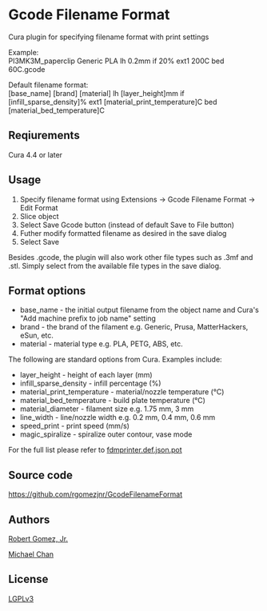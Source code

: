 # Gcode Filename Format

Cura plugin for specifying filename format with print settings

Example:  
PI3MK3M_paperclip Generic PLA lh 0.2mm if 20% ext1 200C bed 60C.gcode

Default filename format:  
[base_name] [brand] [material] lh [layer_height]mm if [infill_sparse_density]% ext1 [material_print_temperature]C bed [material_bed_temperature]C

## Reqiurements
Cura 4.4 or later

## Usage
1. Specify filename format using Extensions -> Gcode Filename Format -> Edit Format
2. Slice object
3. Select Save Gcode button (instead of default Save to File button)
4. Futher modify formatted filename as desired in the save dialog
5. Select Save

Besides .gcode, the plugin will also work other file types such as .3mf and .stl. Simply select from the available file types in the save dialog.

## Format options

- base_name - the initial output filename from the object name and Cura's "Add machine prefix to job name" setting
- brand - the brand of the filament e.g. Generic, Prusa, MatterHackers, eSun, etc.
- material - material type e.g. PLA, PETG, ABS, etc.

The following are standard options from Cura. Examples include:

- layer_height - height of each layer (mm)
- infill_sparse_density - infill percentage (%)
- material_print_temperature - material/nozzle temperature (°C)
- material_bed_temperature - build plate temperature (°C)
- material_diameter - filament size e.g. 1.75 mm, 3 mm
- line_width - line/nozzle width e.g. 0.2 mm, 0.4 mm, 0.6 mm
- speed_print - print speed (mm/s)
- magic_spiralize - spiralize outer contour, vase mode

For the full list please refer to [fdmprinter.def.json.pot](https://github.com/Ultimaker/Cura/blob/6091c67dee7b9a4fc7b066e59db2b76572398909/resources/i18n/fdmprinter.def.json.pot)

## Source code
https://github.com/rgomezjnr/GcodeFilenameFormat

## Authors
[Robert Gomez, Jr.](https://github.com/rgomezjnr)

[Michael Chan](https://github.com/mchan016)

## License
[LGPLv3](https://github.com/rgomezjnr/GcodeFilenameFormat/blob/master/LICENSE)